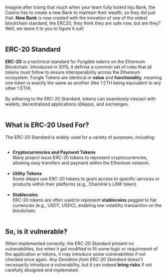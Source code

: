 Imagine after losing that much when your team fully looted Inju Bank, the Casino has to create a new Bank to maintain their wealth, so they did just that. **New Bank** is now created with the inovation of one of the oldest blockchain standard, the ERC20, they think they are safe now, but are they? Well, we leave it to you to figure it out! &nbsp;  
&nbsp;  
## ERC-20 Standard

**ERC-20** is a technical standard for *Fungible tokens* on the Ethereum Blockchain. Introduced in 2015, it definse a common set of rules that all tokens must follow to ensure interoperability across the Ethereum ecosystem. Fungle Tokens are identical in **value** and **functionality**, meaning one token is exactly the same as another (like 1 ETH being equivalent to any other 1 ETH). &nbsp;  
&nbsp;  
By adhering to the ERC-20 Standard, tokens can seamlessly interact with wallets, decentralized applications (dApps), and exchanges. &nbsp;  
&nbsp;  

## What is ERC-20 Used For?
The ERC-20 Standard is widely used for a variety of purposes, including: &nbsp;  
&nbsp;  
- **Cryptocurrencies and Payment Tokens** &nbsp;  
    Many project issue ERC-20 tokens to represent cryptocurrencies, allowing easy transfers and payment within the Ethereum network. &nbsp;  
    &nbsp;  
- **Utility Tokens** &nbsp;  
    Some dApps use ERC-20 tokens to grant access to specific services or products within their platforms (e.g., Chainlink's *LINK* token) &nbsp;  
    &nbsp;  
- **Stablecoins** &nbsp;  
    ERC-20 tokens are often used to represent **stablecoins** pegged to fiat currencies (e.g., USDT, USDC), enabling low-volatility transaction on the blockchain. &nbsp;  
    &nbsp;  

## So, is it vulnerable?
When implemented correctly, the ERC-20 Standard present no vulnerabilities, but when it got modified to fit some logic or requirmenet of the application or tokens, it may introduce some vulnerabilities if not checked once again. Any *Deviation from ERC-20 Standard* doesn't necessarily introduce a vulnerability, but it can indeed **bring risks** if not carefully designed and implemeted.

